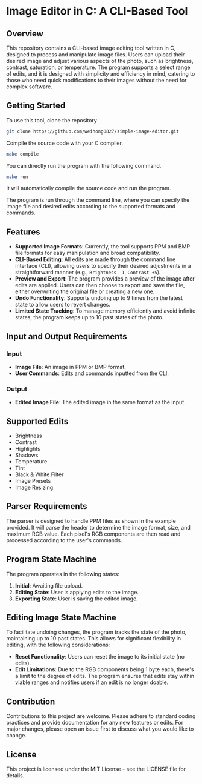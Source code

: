 # Image Editor in C: A CLI-Based Tool

## Overview

This repository contains a CLI-based image editing tool written in C, designed to process and manipulate image files. Users can upload their desired image and adjust various aspects of the photo, such as brightness, contrast, saturation, or temperature. The program supports a select range of edits, and it is designed with simplicity and efficiency in mind, catering to those who need quick modifications to their images without the need for complex software.
## Getting Started

To use this tool, clone the repository 
```bash
git clone https://github.com/weihong0827/simple-image-editor.git
```

Compile the source code with your C compiler.
```bash
make compile
```
You can directly run the program with the following command.
```bash
make run
```
It will automatically compile the source code and run the program.

The program is run through the command line, where you can specify the image file and desired edits according to the supported formats and commands.

## Features

- **Supported Image Formats**: Currently, the tool supports PPM and BMP file formats for easy manipulation and broad compatibility.
- **CLI-Based Editing**: All edits are made through the command line interface (CLI), allowing users to specify their desired adjustments in a straightforward manner (e.g., `Brightness -1`, `Contrast +5`).
- **Preview and Export**: The program provides a preview of the image after edits are applied. Users can then choose to export and save the file, either overwriting the original file or creating a new one.
- **Undo Functionality**: Supports undoing up to 9 times from the latest state to allow users to revert changes.
- **Limited State Tracking**: To manage memory efficiently and avoid infinite states, the program keeps up to 10 past states of the photo.

## Input and Output Requirements

### Input

- **Image File**: An image in PPM or BMP format.
- **User Commands**: Edits and commands inputted from the CLI.

### Output

- **Edited Image File**: The edited image in the same format as the input.

## Supported Edits

- Brightness
- Contrast
- Highlights
- Shadows
- Temperature
- Tint
- Black & White Filter
- Image Presets
- Image Resizing

## Parser Requirements

The parser is designed to handle PPM files as shown in the example provided. It will parse the header to determine the image format, size, and maximum RGB value. Each pixel's RGB components are then read and processed according to the user's commands.

## Program State Machine

The program operates in the following states:

1. **Initial**: Awaiting file upload.
2. **Editing State**: User is applying edits to the image.
3. **Exporting State**: User is saving the edited image.

## Editing Image State Machine

To facilitate undoing changes, the program tracks the state of the photo, maintaining up to 10 past states. This allows for significant flexibility in editing, with the following considerations:

- **Reset Functionality**: Users can reset the image to its initial state (no edits).
- **Edit Limitations**: Due to the RGB components being 1 byte each, there's a limit to the degree of edits. The program ensures that edits stay within viable ranges and notifies users if an edit is no longer doable.


## Contribution

Contributions to this project are welcome. Please adhere to standard coding practices and provide documentation for any new features or edits. For major changes, please open an issue first to discuss what you would like to change.

## License

This project is licensed under the MIT License - see the LICENSE file for details.
